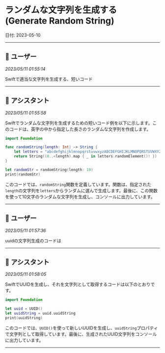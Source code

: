 # ランダムな文字列を生成する (Generate Random String)

日付: 2023-05-10

---

## 👤 ユーザー
*2023/05/11 01:55:14*

Swiftで適当な文字列を生成する、短いコード

---

## 🤖 アシスタント
*2023/05/11 01:55:58*

Swiftでランダムな文字列を生成するための短いコード例を以下に示します。このコードは、英字の中から指定した長さのランダムな文字列を作成します。

```swift
import Foundation

func randomString(length: Int) -> String {
    let letters = "abcdefghijklmnopqrstuvwxyzABCDEFGHIJKLMNOPQRSTUVWXYZ"
    return String((0..<length).map { _ in letters.randomElement()! })
}

let randomStr = randomString(length: 10)
print(randomStr)
```

このコードでは、`randomString`関数を定義しています。関数は、指定された`length`の文字列を`letters`からランダムに選んで生成します。最後に、この関数を使って10文字のランダムな文字列を生成し、コンソールに出力しています。

---

## 👤 ユーザー
*2023/05/11 01:57:36*

uuidの文字列生成のコードは

---

## 🤖 アシスタント
*2023/05/11 01:58:05*

SwiftでUUIDを生成し、それを文字列として取得するコードは以下のとおりです。

```swift
import Foundation

let uuid = UUID()
let uuidString = uuid.uuidString
print(uuidString)
```

このコードでは、`UUID()`を使って新しいUUIDを生成し、`uuidString`プロパティで文字列として取得しています。最後に、生成されたUUID文字列をコンソールに出力しています。

---
